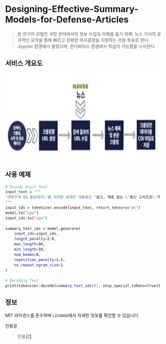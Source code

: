 # Designing-Effective-Summary-Models-for-Defense-Articles
> 본 연구의 모델은 국방 분야에서의 정보 수집과 이해를 돕기 위해, 뉴스 기사의 효과적인 요약을 통해 빠르고 정확한 의사결정을 지원하는 것을 목표로 한다.
> Jypyter 환경에서 돌렸으며, 온디바이스 환경에서 학습이 가능함을 시사한다.


## 서비스 개요도
<img src="https://github.com/yerinNam/Designing-Effective-Summary-Models-for-Defense-Articles/blob/main/img/%EC%84%9C%EB%B9%84%EC%8A%A4%20%EC%A0%84%EC%B2%B4%20%EA%B0%9C%EC%9A%94%EB%8F%84.png?raw=true" width="700" height="280"/>


## 사용 예제

```sh
# Encode Input Text
input_text = """
'대한민국 5G 홍보대사\'를 자처한 문재인 대통령은 "넓고, 체증 없는 \'통신 고속도로\'가 5G"라며 "대한민국의 대전환이 이제 막 시작됐다"고 기대감을 높였다.', '문 대통령은 8일 서울 올림픽공원에서 열린 5G플러스 전략발표에 참석해 "5G 시대는 우리가 생각하고, 만들면 그것이 세계 표준이 되는 시대"라며 "5G는 대한민국 혁신성장의 인프라"라고 강조했다.', "산업화 시대에 고속도로가 우리 경제의 '대동맥' 역할을 했듯, 5G가 4차 산업혁명 시대의 고속도로가 돼 새로운 기회를 열어 줄 것이란 설명이다.", '문 대통령은 "5G가 각 분야에 융합되면, 정보통신산업을 넘어 자동차, 드론(무인항공기), 로봇, 지능형 폐쇄회로TV(CCTV)를 비롯한 제조업과 벤처에 이르기까지 우리 산업 전체의 혁신을 통한 동반성장이 가능하다"고 밝혔다.', '세계 최초 상용화에 성공한 5G가 반도체를 이을 우리 경제의 새 먹거리가 될 것이란 관측이다.', '정부는 2026년 세계 5G 시장 규모가 1161조원에 달할 것으로 보고 있다.', '작년 반도체 시장 규모가 529조원인 점을 고려하면 2배 이상 큰 미래 시장이 창출되는 셈이다.', '문 대통령은 아직은 국민에게 다소 낯선 5G 시대의 미래상을 친절히 설명해 눈길을 끌기도 했다.', '문 대통령은 "\'지금 스마트폰으로 충분한데, 5G가 왜 필요하지?\'라고 생각할 수 있다"며 "4세대 이동통신은 \'아직은\' 빠르지만 가까운 미래에는 결코 빠르지 않다"고 했다.', '그러면서 "자동차가 많아질수록 더 넓은 길이 필요한 것처럼 사물과 사물을 연결하고, 데이터를 주고받는 이동통신망도 더 넓고 빠른 길이 필요하다"고 덧붙였다.', '문 대통령은 세계 최초 상용화에 성공한 우리 5G 기술을 널리 알리는 홍보대사를 자처하기도 했다.', '5G 시장을 선점하기 위한 각국의 경쟁이 뜨겁게 달아오른 만큼 정부 차원에서 적극 지원하겠다는 방침이다.', '문 대통령은 "평창동계올림픽 360도 중계, 작년 4·27 남북한 정상회담 때 프레스센터에서 사용된 스마트월처럼 기회가 생기면 대통령부터 나서서 우리의 앞선 기술을 홍보하겠다"고 말했다.
"""
input_ids = tokenizer.encode(input_text, return_tensors="pt")
model.to("cpu")
input_ids.to("cpu")

summary_text_ids = model.generate(
    input_ids=input_ids,
    length_penalty=2.0,
    max_length=80,
    min_length=10,
    num_beams=8,
    repetition_penalty=1.5,
    no_repeat_ngram_size=1
)

# Decoding Text
print(tokenizer.decode(summary_text_ids[0], skip_special_tokens=True))
```


## 정보

MIT 라이센스를 준수하며 ``LICENSE``에서 자세한 정보를 확인할 수 있습니다.


인용글
> 인용글[1](https://wonhwa.tistory.com/11#google_vignette)
